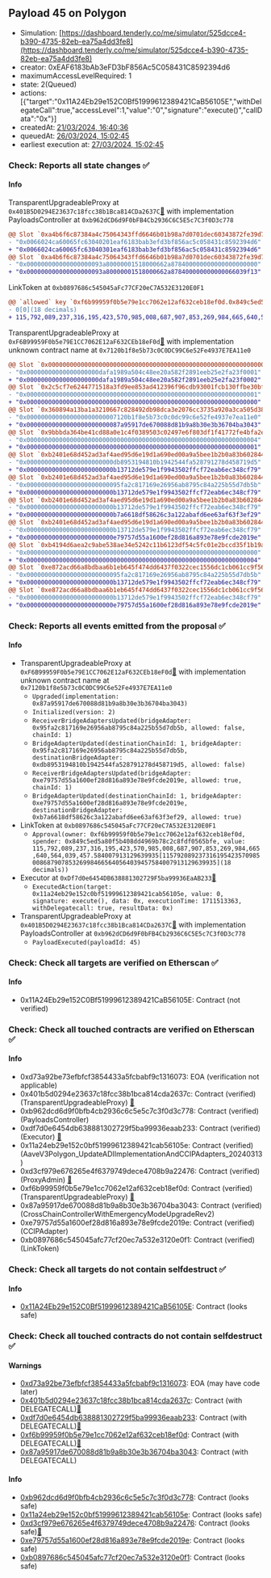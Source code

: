 ## Payload 45 on Polygon

- Simulation: [https://dashboard.tenderly.co/me/simulator/525dcce4-b390-4735-82eb-ea75a4dd3fe8](https://dashboard.tenderly.co/me/simulator/525dcce4-b390-4735-82eb-ea75a4dd3fe8)
- creator: 0xEAF6183bAb3eFD3bF856Ac5C058431C8592394d6
- maximumAccessLevelRequired: 1
- state: 2(Queued)
- actions: [{"target":"0x11A24Eb29e152C0Bf51999612389421CaB56105E","withDelegateCall":true,"accessLevel":1,"value":"0","signature":"execute()","callData":"0x"}]
- createdAt: [21/03/2024, 16:40:36](https://polygonscan.com/tx/0xcd825287c7cdf8d8d703ad541095fa889c65cdac211bd1c25f5db3e69ddfcb4e)
- queuedAt: [26/03/2024, 15:02:45](https://polygonscan.com/tx/0xc730fe7e0d93fdaad3200c1778bef0ad23a3afdd5b36c6fe83dabeb0be6d3a02)
- earliest execution at: [27/03/2024, 15:02:45](https://www.epochconverter.com/countdown?q=1711551765)

### Check: Reports all state changes :white_check_mark:

#### Info


TransparentUpgradeableProxy at `0x401B5D0294E23637c18fcc38b1Bca814CDa2637C`[:ghost:](https://github.com/bgd-labs/aave-address-book "GovernanceV3Polygon.PAYLOADS_CONTROLLER") with implementation PayloadsController at `0xb962dCD6d9F0bFB4Cb2936C6C5E5c7C3f0D3c778`
```diff
@@ Slot `0xa4b6f6c87384a4c75064343ffd6646b01b98a7d0701dec60343872fe39d78894` @@
- "0x0066024ca60065fc63040201eaf6183bab3efd3bf856ac5c058431c8592394d6"
+ "0x0066024ca60065fc63040301eaf6183bab3efd3bf856ac5c058431c8592394d6"
@@ Slot `0xa4b6f6c87384a4c75064343ffd6646b01b98a7d0701dec60343872fe39d78895` @@
- "0x000000000000000000093a80000001518000662a878400000000000000000000"
+ "0x000000000000000000093a80000001518000662a878400000000000066039f13"
```

LinkToken at `0xb0897686c545045aFc77CF20eC7A532E3120E0F1`
```diff
@@ `allowed` key `0xf6b99959f0b5e79e1cc7062e12af632ceb18ef0d.0x849c5ed5a80f5b408dd4969b78c2c8fdf0565bfe` @@
- 0[0](18 decimals)
+ 115,792,089,237,316,195,423,570,985,008,687,907,853,269,984,665,640,564,039,457.584007913129639935[115792089237316195423570985008687907853269984665640564039457584007913129639935](18 decimals)
```

TransparentUpgradeableProxy at `0xF6B99959F0b5e79E1CC7062E12aF632CEb18eF0d`[:ghost:](https://github.com/bgd-labs/aave-address-book "GovernanceV3Polygon.CROSS_CHAIN_CONTROLLER") with implementation unknown contract name at `0x7120b1f8e5b73c0C0DC99C6e52Fe4937E7EA11e0`
```diff
@@ Slot `0x0000000000000000000000000000000000000000000000000000000000000071` @@
- "0x00000000000000000000dafa1989a504c48ee20a582f2891eeb25e2fa23f0001"
+ "0x00000000000000000000dafa1989a504c48ee20a582f2891eeb25e2fa23f0002"
@@ Slot `0x2c5cf7e6244771518a3fd9ee853ad412396f96cdb93001fcb130ffbe30bf6eb3` @@
- "0x0000000000000000000000000000000000000000000000000000000000000001"
+ "0x0000000000000000000000000000000000000000000000000000000000000000"
@@ Slot `0x360894a13ba1a3210667c828492db98dca3e2076cc3735a920a3ca505d382bbc` @@
- "0x0000000000000000000000007120b1f8e5b73c0c0dc99c6e52fe4937e7ea11e0"
+ "0x00000000000000000000000087a95917de670088d81b9a8b30e3b36704ba3043"
@@ Slot `0x9bbbda364be41cd88a0e1c4f0389503c02497e6f803df1f41772fe4bfa2e1446` @@
- "0x0000000000000000000000000000000000000000000000000000000000000004"
+ "0x0000000000000000000000000000000000000000000000000000000000000001"
@@ Slot `0xb2401e68d452ad3af4aed95d6e19d1a690ed00a9a5bee1b2b0a83b6028446a4f` @@
- "0x000000000000000000000000db8953194810b1942544fa528791278d458719d5"
+ "0x000000000000000000000000b13712de579e1f9943502ffcf72eab6ec348cf79"
@@ Slot `0xb2401e68d452ad3af4aed95d6e19d1a690ed00a9a5bee1b2b0a83b6028446a50` @@
- "0x00000000000000000000000095fa2c817169e26956ab8795c84a225b55d7db5b"
+ "0x000000000000000000000000b13712de579e1f9943502ffcf72eab6ec348cf79"
@@ Slot `0xb2401e68d452ad3af4aed95d6e19d1a690ed00a9a5bee1b2b0a83b6028446a55` @@
- "0x000000000000000000000000b13712de579e1f9943502ffcf72eab6ec348cf79"
+ "0x000000000000000000000000b7a6618df58626c3a122abafd6ee63af63f3ef29"
@@ Slot `0xb2401e68d452ad3af4aed95d6e19d1a690ed00a9a5bee1b2b0a83b6028446a56` @@
- "0x000000000000000000000000b13712de579e1f9943502ffcf72eab6ec348cf79"
+ "0x000000000000000000000000e79757d55a1600ef28d816a893e78e9fcde2019e"
@@ Slot `0xb4194d6aea2c9abe538ae34e5242c11b6123df54c5fc01e2bccd35f1b19a608b` @@
- "0x0000000000000000000000000000000000000000000000000000000000000000"
+ "0x0000000000000000000000000000000000000000000000000000000000000004"
@@ Slot `0xe872acd66a8bdbaa6b1eb645f474dd6437f0322cec1556dc1cb061cc9f56b1d2` @@
- "0x00000000000000000000000095fa2c817169e26956ab8795c84a225b55d7db5b"
+ "0x000000000000000000000000b13712de579e1f9943502ffcf72eab6ec348cf79"
@@ Slot `0xe872acd66a8bdbaa6b1eb645f474dd6437f0322cec1556dc1cb061cc9f56b1d5` @@
- "0x000000000000000000000000b13712de579e1f9943502ffcf72eab6ec348cf79"
+ "0x000000000000000000000000e79757d55a1600ef28d816a893e78e9fcde2019e"
```


### Check: Reports all events emitted from the proposal :white_check_mark:

#### Info

- TransparentUpgradeableProxy at `0xF6B99959F0b5e79E1CC7062E12aF632CEb18eF0d`[:ghost:](https://github.com/bgd-labs/aave-address-book "GovernanceV3Polygon.CROSS_CHAIN_CONTROLLER") with implementation unknown contract name at `0x7120b1f8e5b73c0C0DC99C6e52Fe4937E7EA11e0`
  - `Upgraded(implementation: 0x87a95917de670088d81b9a8b30e3b36704ba3043)`
  - `Initialized(version: 2)`
  - `ReceiverBridgeAdaptersUpdated(bridgeAdapter: 0x95fa2c817169e26956ab8795c84a225b55d7db5b, allowed: false, chainId: 1)`
  - `BridgeAdapterUpdated(destinationChainId: 1, bridgeAdapter: 0x95fa2c817169e26956ab8795c84a225b55d7db5b, destinationBridgeAdapter: 0xdb8953194810b1942544fa528791278d458719d5, allowed: false)`
  - `ReceiverBridgeAdaptersUpdated(bridgeAdapter: 0xe79757d55a1600ef28d816a893e78e9fcde2019e, allowed: true, chainId: 1)`
  - `BridgeAdapterUpdated(destinationChainId: 1, bridgeAdapter: 0xe79757d55a1600ef28d816a893e78e9fcde2019e, destinationBridgeAdapter: 0xb7a6618df58626c3a122abafd6ee63af63f3ef29, allowed: true)`
- LinkToken at `0xb0897686c545045aFc77CF20eC7A532E3120E0F1`
  - `Approval(owner: 0xf6b99959f0b5e79e1cc7062e12af632ceb18ef0d, spender: 0x849c5ed5a80f5b408dd4969b78c2c8fdf0565bfe, value: 115,792,089,237,316,195,423,570,985,008,687,907,853,269,984,665,640,564,039,457.584007913129639935[115792089237316195423570985008687907853269984665640564039457584007913129639935](18 decimals))`
- Executor at `0xDf7d0e6454DB638881302729F5ba99936EaAB233`[:ghost:](https://github.com/bgd-labs/aave-address-book "AaveV2Polygon.POOL_ADMIN, AaveV3Polygon.ACL_ADMIN, GovernanceV3Polygon.EXECUTOR_LVL_1")
  - `ExecutedAction(target: 0x11a24eb29e152c0bf51999612389421cab56105e, value: 0, signature: execute(), data: 0x, executionTime: 1711513363, withDelegatecall: true, resultData: 0x)`
- TransparentUpgradeableProxy at `0x401B5D0294E23637c18fcc38b1Bca814CDa2637C`[:ghost:](https://github.com/bgd-labs/aave-address-book "GovernanceV3Polygon.PAYLOADS_CONTROLLER") with implementation PayloadsController at `0xb962dCD6d9F0bFB4Cb2936C6C5E5c7C3f0D3c778`
  - `PayloadExecuted(payloadId: 45)`

### Check: Check all targets are verified on Etherscan :white_check_mark:

#### Info

- 0x11A24Eb29e152C0Bf51999612389421CaB56105E: Contract (not verified) 

### Check: Check all touched contracts are verified on Etherscan :white_check_mark:

#### Info

- 0xd73a92be73efbfcf3854433a5fcbabf9c1316073: EOA (verification not applicable)
- 0x401b5d0294e23637c18fcc38b1bca814cda2637c: Contract (verified) (TransparentUpgradeableProxy) [:ghost:](https://github.com/bgd-labs/aave-address-book "GovernanceV3Polygon.PAYLOADS_CONTROLLER")
- 0xb962dcd6d9f0bfb4cb2936c6c5e5c7c3f0d3c778: Contract (verified) (PayloadsController) 
- 0xdf7d0e6454db638881302729f5ba99936eaab233: Contract (verified) (Executor) [:ghost:](https://github.com/bgd-labs/aave-address-book "AaveV2Polygon.POOL_ADMIN, AaveV3Polygon.ACL_ADMIN, GovernanceV3Polygon.EXECUTOR_LVL_1")
- 0x11a24eb29e152c0bf51999612389421cab56105e: Contract (verified) (AaveV3Polygon_UpdateADIImplementationAndCCIPAdapters_20240313) 
- 0xd3cf979e676265e4f6379749dece4708b9a22476: Contract (verified) (ProxyAdmin) [:ghost:](https://github.com/bgd-labs/aave-address-book "MiscPolygon.PROXY_ADMIN")
- 0xf6b99959f0b5e79e1cc7062e12af632ceb18ef0d: Contract (verified) (TransparentUpgradeableProxy) [:ghost:](https://github.com/bgd-labs/aave-address-book "GovernanceV3Polygon.CROSS_CHAIN_CONTROLLER")
- 0x87a95917de670088d81b9a8b30e3b36704ba3043: Contract (verified) (CrossChainControllerWithEmergencyModeUpgradeRev2) 
- 0xe79757d55a1600ef28d816a893e78e9fcde2019e: Contract (verified) (CCIPAdapter) 
- 0xb0897686c545045afc77cf20ec7a532e3120e0f1: Contract (verified) (LinkToken) 

### Check: Check all targets do not contain selfdestruct :white_check_mark:

#### Info

- [0x11A24Eb29e152C0Bf51999612389421CaB56105E](https://polygonscan.com/address/0x11A24Eb29e152C0Bf51999612389421CaB56105E): Contract (looks safe)

### Check: Check all touched contracts do not contain selfdestruct :white_check_mark:

#### Warnings

- [0xd73a92be73efbfcf3854433a5fcbabf9c1316073](https://polygonscan.com/address/0xd73a92be73efbfcf3854433a5fcbabf9c1316073): EOA (may have code later)
- [0x401b5d0294e23637c18fcc38b1bca814cda2637c](https://polygonscan.com/address/0x401b5d0294e23637c18fcc38b1bca814cda2637c): Contract (with DELEGATECALL)[:ghost:](https://github.com/bgd-labs/aave-address-book "GovernanceV3Polygon.PAYLOADS_CONTROLLER")
- [0xdf7d0e6454db638881302729f5ba99936eaab233](https://polygonscan.com/address/0xdf7d0e6454db638881302729f5ba99936eaab233): Contract (with DELEGATECALL)[:ghost:](https://github.com/bgd-labs/aave-address-book "AaveV2Polygon.POOL_ADMIN, AaveV3Polygon.ACL_ADMIN, GovernanceV3Polygon.EXECUTOR_LVL_1")
- [0xf6b99959f0b5e79e1cc7062e12af632ceb18ef0d](https://polygonscan.com/address/0xf6b99959f0b5e79e1cc7062e12af632ceb18ef0d): Contract (with DELEGATECALL)[:ghost:](https://github.com/bgd-labs/aave-address-book "GovernanceV3Polygon.CROSS_CHAIN_CONTROLLER")
- [0x87a95917de670088d81b9a8b30e3b36704ba3043](https://polygonscan.com/address/0x87a95917de670088d81b9a8b30e3b36704ba3043): Contract (with DELEGATECALL)

#### Info

- [0xb962dcd6d9f0bfb4cb2936c6c5e5c7c3f0d3c778](https://polygonscan.com/address/0xb962dcd6d9f0bfb4cb2936c6c5e5c7c3f0d3c778): Contract (looks safe)
- [0x11a24eb29e152c0bf51999612389421cab56105e](https://polygonscan.com/address/0x11a24eb29e152c0bf51999612389421cab56105e): Contract (looks safe)
- [0xd3cf979e676265e4f6379749dece4708b9a22476](https://polygonscan.com/address/0xd3cf979e676265e4f6379749dece4708b9a22476): Contract (looks safe)[:ghost:](https://github.com/bgd-labs/aave-address-book "MiscPolygon.PROXY_ADMIN")
- [0xe79757d55a1600ef28d816a893e78e9fcde2019e](https://polygonscan.com/address/0xe79757d55a1600ef28d816a893e78e9fcde2019e): Contract (looks safe)
- [0xb0897686c545045afc77cf20ec7a532e3120e0f1](https://polygonscan.com/address/0xb0897686c545045afc77cf20ec7a532e3120e0f1): Contract (looks safe)

